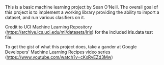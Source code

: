 This is a basic machine learning project by Sean O'Neill.
The overall goal of this project is to implement a working library providing the ability to import a dataset, and run various clasifiers on it.

Credit to UCI Machine Learning Repository (https://archive.ics.uci.edu/ml/datasets/Iris) for the included iris.data test file.

To get the gist of what this project does, take a gander at Google Developers' Machine Learning Recipes video series (https://www.youtube.com/watch?v=cKxRvEZd3Mw)
